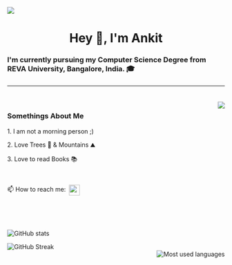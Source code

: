 ![](https://komarev.com/ghpvc/?username=ankitksh81)

<h1 align="center">Hey 👋, I'm Ankit</h1>

<h3 align="left">I'm currently pursuing my Computer Science Degree from REVA University, Bangalore, India.  🎓<h3>
<hr>
<br />
<img align="right" src="https://media.giphy.com/media/ZVik7pBtu9dNS/giphy.gif" />
  
<h3 align="left">Somethings About Me</h3>
  <p align="left">1. I am not a morning person ;) </p>
  <p align="left">2. Love Trees 🌳 & Mountains ⛰️ </p>
  <p align="left">3. Love to read Books 📚 </p>
  
  <br />
  
  📫 How to reach me:&nbsp; <a href="https://linkedin.com/in/ankitksh81" target="blank"><img align="center" src="https://i.pinimg.com/originals/de/b4/6f/deb46f02a59e3b3a2aa58fac16290d63.gif"   alt="ankitksh81" height="25" width="25" /></a> &nbsp;

<br />
<br />
<br />
<div>
  <p align="left">
    <img src="https://github-readme-stats.vercel.app/api?username=ankitksh81&show_icons=true&count_private=true&hide=contribs,issues&theme=radical" alt="GitHub stats"/>
  </p>
  <p align="left">
    <img align="left" src="https://github-readme-streak-stats.herokuapp.com/?user=ankitksh81&theme=blue-green" alt="GitHub Streak" />
    <br />
    <img align="right" src="https://github-readme-stats.vercel.app/api/top-langs/?username=ankitksh81&layout=compact&hide=makefile&theme=blue-green" alt="Most used languages" />
  </p>
  
</div>
